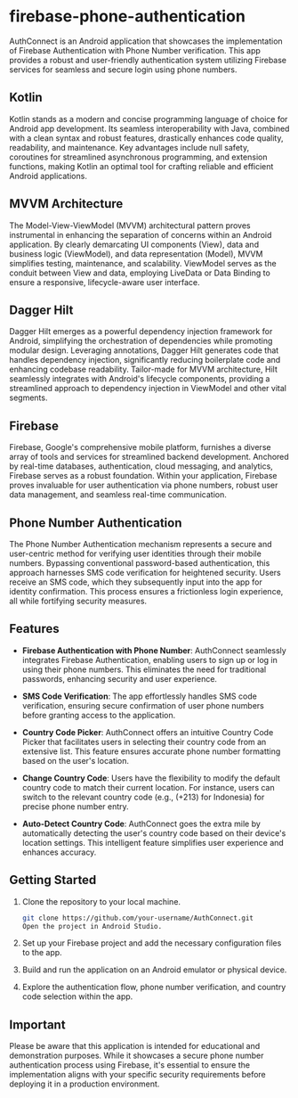 # firebase-phone-authentication
AuthConnect is an Android application that showcases the implementation of Firebase Authentication with Phone Number verification. This app provides a robust and user-friendly authentication system utilizing Firebase services for seamless and secure login using phone numbers.
## Kotlin
Kotlin stands as a modern and concise programming language of choice for Android app development. Its seamless interoperability with Java, combined with a clean syntax and robust features, drastically enhances code quality, readability, and maintenance. Key advantages include null safety, coroutines for streamlined asynchronous programming, and extension functions, making Kotlin an optimal tool for crafting reliable and efficient Android applications.
## MVVM Architecture
The Model-View-ViewModel (MVVM) architectural pattern proves instrumental in enhancing the separation of concerns within an Android application. By clearly demarcating UI components (View), data and business logic (ViewModel), and data representation (Model), MVVM simplifies testing, maintenance, and scalability. ViewModel serves as the conduit between View and data, employing LiveData or Data Binding to ensure a responsive, lifecycle-aware user interface.
## Dagger Hilt
Dagger Hilt emerges as a powerful dependency injection framework for Android, simplifying the orchestration of dependencies while promoting modular design. Leveraging annotations, Dagger Hilt generates code that handles dependency injection, significantly reducing boilerplate code and enhancing codebase readability. Tailor-made for MVVM architecture, Hilt seamlessly integrates with Android's lifecycle components, providing a streamlined approach to dependency injection in ViewModel and other vital segments.
## Firebase
Firebase, Google's comprehensive mobile platform, furnishes a diverse array of tools and services for streamlined backend development. Anchored by real-time databases, authentication, cloud messaging, and analytics, Firebase serves as a robust foundation. Within your application, Firebase proves invaluable for user authentication via phone numbers, robust user data management, and seamless real-time communication.
## Phone Number Authentication
The Phone Number Authentication mechanism represents a secure and user-centric method for verifying user identities through their mobile numbers. Bypassing conventional password-based authentication, this approach harnesses SMS code verification for heightened security. Users receive an SMS code, which they subsequently input into the app for identity confirmation. This process ensures a frictionless login experience, all while fortifying security measures.
## Features
- **Firebase Authentication with Phone Number**: AuthConnect seamlessly integrates Firebase Authentication, enabling users to sign up or log in using their phone numbers. This eliminates the need for traditional passwords, enhancing security and user experience.

- **SMS Code Verification**: The app effortlessly handles SMS code verification, ensuring secure confirmation of user phone numbers before granting access to the application.

- **Country Code Picker**: AuthConnect offers an intuitive Country Code Picker that facilitates users in selecting their country code from an extensive list. This feature ensures accurate phone number formatting based on the user's location.

- **Change Country Code**: Users have the flexibility to modify the default country code to match their current location. For instance, users can switch to the relevant country code (e.g., (+213) for Indonesia) for precise phone number entry.

- **Auto-Detect Country Code**: AuthConnect goes the extra mile by automatically detecting the user's country code based on their device's location settings. This intelligent feature simplifies user experience and enhances accuracy.

## Getting Started
1. Clone the repository to your local machine.

   ```bash
   git clone https://github.com/your-username/AuthConnect.git 
   Open the project in Android Studio.
   ```

2. Set up your Firebase project and add the necessary configuration files to the app.

3. Build and run the application on an Android emulator or physical device.

4. Explore the authentication flow, phone number verification, and country code selection within the app.

## Important
Please be aware that this application is intended for educational and demonstration purposes. While it showcases a secure phone number authentication process using Firebase, it's essential to ensure the implementation aligns with your specific security requirements before deploying it in a production environment.


